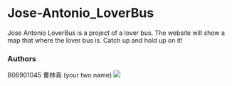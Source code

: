 # Jose-Antonio_LoverBus
Jose Antonio LoverBus is a project of a lover bus.
The website will show a map that where the lover bus is.
Catch up and hold up on it!

### Authors
B06901045 曹林熹 (your two name)
![](https://i.imgur.com/DM4C6P3.png)

##
